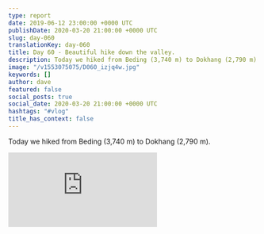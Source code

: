 ```yaml
---
type: report
date: 2019-06-12 23:00:00 +0000 UTC
publishDate: 2020-03-20 21:00:00 +0000 UTC
slug: day-060
translationKey: day-060
title: Day 60 - Beautiful hike down the valley.
description: Today we hiked from Beding (3,740 m) to Dokhang (2,790 m).
image: "/v1553075075/D060_izjq4w.jpg"
keywords: []
author: dave
featured: false
social_posts: true
social_date: 2020-03-20 21:00:00 +0000 UTC
hashtags: "#vlog"
title_has_context: false
---
```


Today we hiked from Beding (3,740 m) to Dokhang (2,790 m).

<iframe class="youtube" src="https://www.youtube.com/embed/QjSQTp0189E" frameborder="0" allow="accelerometer; autoplay; encrypted-media; gyroscope; picture-in-picture" allowfullscreen></iframe>

